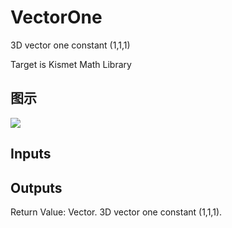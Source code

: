 # VectorOne

3D vector one constant (1,1,1)

Target is Kismet Math Library

## 图示

![]($-20221218-19580838.png)

## Inputs

## Outputs

Return Value: Vector. 3D vector one constant (1,1,1).

